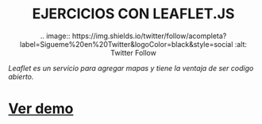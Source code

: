 <h1 align="center">EJERCICIOS CON LEAFLET.JS</h1>

<p align="center">
.. image:: https://img.shields.io/twitter/follow/acompleta?label=Sigueme%20en%20Twitter&logoColor=black&style=social   :alt: Twitter Follow
</p>


_Leaflet es un servicio para agregar mapas y tiene la ventaja de ser codigo abierto._



# [Ver demo](http://leomix.github.io/leaflet/)
